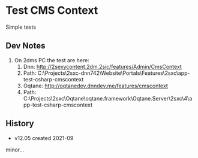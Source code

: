 # Test CMS Context

Simple tests


## Dev Notes

1. On 2dms PC the test are here:
    1. Dnn: http://2sexycontent.2dm.2sic/features/Admin/CmsContext
    1. Path: C:\Projects\2sxc-dnn742\Website\Portals\Features\2sxc\app-test-csharp-cmscontext
    1. Oqtane: http://oqtanedev.dnndev.me/features/cmscontext
    1. Path: C:\Projects\2sxc\Oqtane\oqtane.framework\Oqtane.Server\2sxc\4\app-test-csharp-cmscontext

## History

* v12.05 created 2021-09

minor...
